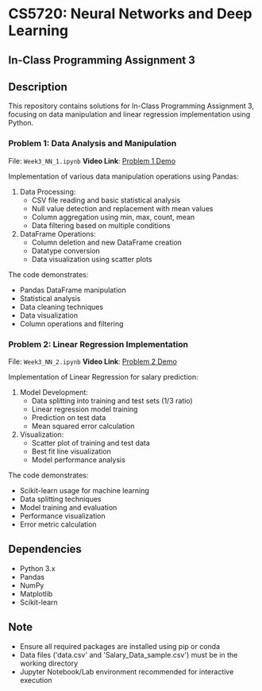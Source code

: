 # CS5720: Neural Networks and Deep Learning
## In-Class Programming Assignment 3
## Description
This repository contains solutions for In-Class Programming Assignment 3, focusing on data manipulation and linear regression implementation using Python.

### Problem 1: Data Analysis and Manipulation
File: `Week3_NN_1.ipynb`
**Video Link**: [Problem 1 Demo](https://drive.google.com/file/d/1argstmAitHnDKo24dn2A9oGuLBMQ0wDE/view?usp=sharing)

Implementation of various data manipulation operations using Pandas:
1. Data Processing:
   - CSV file reading and basic statistical analysis
   - Null value detection and replacement with mean values
   - Column aggregation using min, max, count, mean
   - Data filtering based on multiple conditions
2. DataFrame Operations:
   - Column deletion and new DataFrame creation
   - Datatype conversion
   - Data visualization using scatter plots

The code demonstrates:
- Pandas DataFrame manipulation
- Statistical analysis
- Data cleaning techniques
- Data visualization
- Column operations and filtering

### Problem 2: Linear Regression Implementation
File: `Week3_NN_2.ipynb`
**Video Link**: [Problem 2 Demo](https://drive.google.com/file/d/1argn4xeZ7S7xDkThOvpV2pyJCj5u0fCG/view?usp=sharing)

Implementation of Linear Regression for salary prediction:
1. Model Development:
   - Data splitting into training and test sets (1/3 ratio)
   - Linear regression model training
   - Prediction on test data
   - Mean squared error calculation
2. Visualization:
   - Scatter plot of training and test data
   - Best fit line visualization
   - Model performance analysis

The code demonstrates:
- Scikit-learn usage for machine learning
- Data splitting techniques
- Model training and evaluation
- Performance visualization
- Error metric calculation

## Dependencies
- Python 3.x
- Pandas
- NumPy
- Matplotlib
- Scikit-learn

## Note
- Ensure all required packages are installed using pip or conda
- Data files ('data.csv' and 'Salary_Data_sample.csv') must be in the working directory
- Jupyter Notebook/Lab environment recommended for interactive execution
